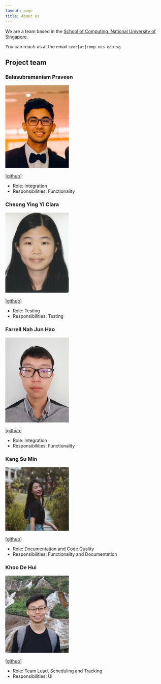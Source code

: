 ```yaml
---
layout: page
title: About Us
---
```


We are a team based in the [School of Computing, National University of Singapore](http://www.comp.nus.edu.sg).

You can reach us at the email `seer[at]comp.nus.edu.sg`

## Project team

### Balasubramaniam Praveen

<img src="images/pr4aveen.png" width="200px">

[[github](https://github.com/pr4aveen)]

* Role: Integration
* Responsibilities: Functionality

### Cheong Ying Yi Clara

<img src="images/claracheong4.png" width="200px">

[[github](https://github.com/claracheong4)]

* Role: Testing
* Responsibilities: Testing

### Farrell Nah Jun Hao

<img src="images/boundtotheearth.jpeg" width="200px">

[[github](https://github.com/boundtotheearth)]

* Role: Integration
* Responsibilities: Functionality

### Kang Su Min

<img src="images/kkangs0226.png" width="200px">

[[github](https://github.com/kkangs0226)]

* Role: Documentation and Code Quality
* Responsibilities: Functionality and Documentation

### Khoo De Hui

<img src="images/khoodehui.png" width="200px">

[[github](http://github.com/khoodehui)]

* Role: Team Lead, Scheduling and Tracking
* Responsibilities: UI
